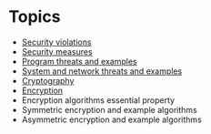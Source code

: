 # Topics

- [Security violations](security%20violations.md)
- [Security measures](security%20measures.md)
- [Program threats and examples](Program%20threats%20and%20examples.md)
- [System and network threats and examples](System%20and%20network%20threats%20and%20examples.md)
- [Cryptography](cryptography.md)
- [Encryption](encryption.md)
- Encryption algorithms essential property
- Symmetric encryption and example algorithms
- Asymmetric encryption and example algorithms